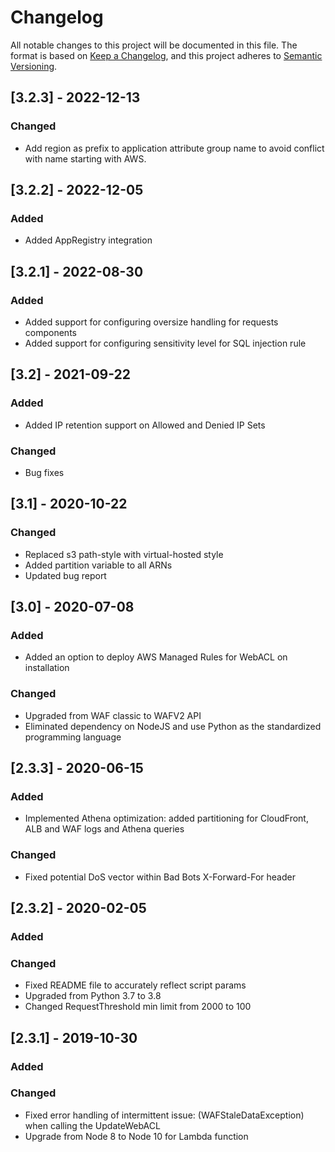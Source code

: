 # Changelog
All notable changes to this project will be documented in this file.
The format is based on [Keep a Changelog](https://keepachangelog.com/en/1.0.0/),
and this project adheres to [Semantic Versioning](https://semver.org/spec/v2.0.0.html).

## [3.2.3] - 2022-12-13
### Changed
- Add region as prefix to application attribute group name to avoid conflict with name starting with AWS.
## [3.2.2] - 2022-12-05
### Added
- Added AppRegistry integration
## [3.2.1] - 2022-08-30
### Added
- Added support for configuring oversize handling for requests components
- Added support for configuring sensitivity level for SQL injection rule 
## [3.2] - 2021-09-22
### Added
- Added IP retention support on Allowed and Denied IP Sets
### Changed
- Bug fixes
## [3.1] - 2020-10-22
### Changed
- Replaced s3 path-style with virtual-hosted style
- Added partition variable to all ARNs
- Updated bug report
## [3.0] - 2020-07-08
### Added
- Added an option to deploy AWS Managed Rules for WebACL on installation
### Changed
- Upgraded from WAF classic to WAFV2 API
- Eliminated dependency on NodeJS and use Python as the standardized programming language
## [2.3.3] - 2020-06-15
### Added
- Implemented Athena optimization: added partitioning for CloudFront, ALB and WAF logs and Athena queries
### Changed
- Fixed potential DoS vector within Bad Bots X-Forward-For header
## [2.3.2] - 2020-02-05
### Added
### Changed
- Fixed README file to accurately reflect script params
- Upgraded from Python 3.7 to 3.8
- Changed RequestThreshold min limit from 2000 to 100
## [2.3.1] - 2019-10-30
### Added
### Changed
- Fixed error handling of intermittent issue: (WAFStaleDataException) when calling the UpdateWebACL
- Upgrade from Node 8 to Node 10 for Lambda function
